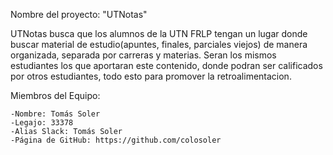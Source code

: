 Nombre del proyecto: "UTNotas"

UTNotas busca que los alumnos de la UTN FRLP tengan un lugar donde buscar material de estudio(apuntes, finales, parciales viejos) de manera organizada, separada por carreras y materias. Seran los mismos estudiantes los que aportaran este contenido, donde podran ser calificados por otros estudiantes, todo esto para promover la retroalimentacion.



Miembros del Equipo:


    -Nombre: Tomás Soler
    -Legajo: 33378
    -Alias Slack: Tomás Soler
    -Página de GitHub: https://github.com/colosoler
    